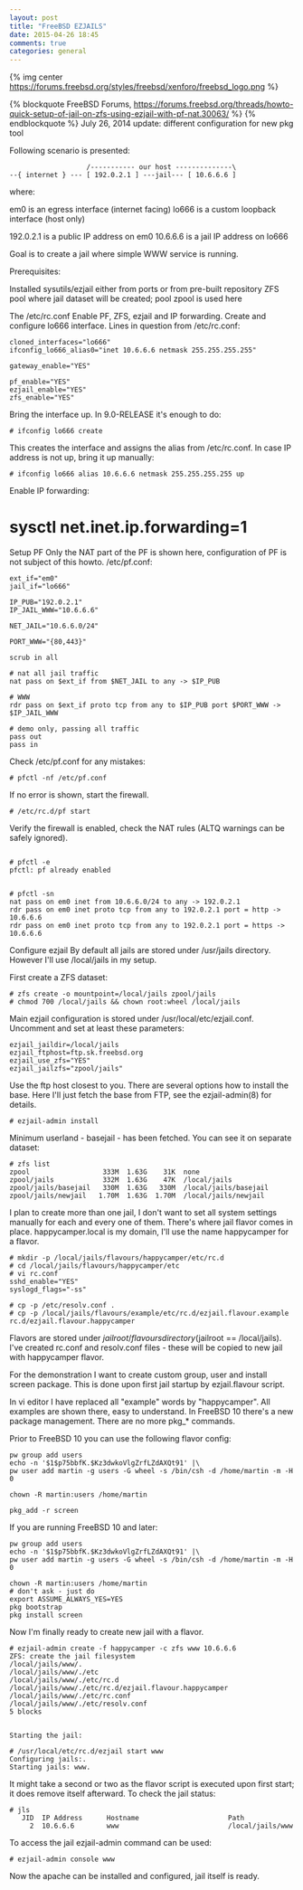 ```yaml
---
layout: post
title: "FreeBSD EZJAILS"
date: 2015-04-26 18:45
comments: true
categories: general
---
```

{% img center https://forums.freebsd.org/styles/freebsd/xenforo/freebsd_logo.png %}

{% blockquote FreeBSD Forums, https://forums.freebsd.org/threads/howto-quick-setup-of-jail-on-zfs-using-ezjail-with-pf-nat.30063/ %}
{% endblockquote %}
July 26, 2014 update: different configuration for new pkg tool

Following scenario is presented: 

```
                   /----------- our host --------------\
--{ internet } --- [ 192.0.2.1 ] ---jail--- [ 10.6.6.6 ]

```

where:

em0 is an egress interface (internet facing) 
lo666 is a custom loopback interface (host only)

192.0.2.1 is a public IP address on em0
10.6.6.6 is a jail IP address on lo666

Goal is to create a jail where simple WWW service is running.

Prerequisites:

Installed sysutils/ezjail either from ports or from pre-built repository
ZFS pool where jail dataset will be created; pool zpool is used here

The /etc/rc.conf
Enable PF, ZFS, ezjail and IP forwarding. Create and configure lo666 interface. Lines in question from /etc/rc.conf:

```
cloned_interfaces="lo666"
ifconfig_lo666_alias0="inet 10.6.6.6 netmask 255.255.255.255"

gateway_enable="YES"

pf_enable="YES"
ezjail_enable="YES"
zfs_enable="YES"

```

Bring the interface up. In 9.0-RELEASE it's enough to do: 

```
# ifconfig lo666 create 

```
This creates the interface and assigns the alias from /etc/rc.conf. In case IP address is not up, bring it up manually: 

```
# ifconfig lo666 alias 10.6.6.6 netmask 255.255.255.255 up
```

Enable IP forwarding: 
# sysctl net.inet.ip.forwarding=1

Setup PF
Only the NAT part of the PF is shown here, configuration of PF is not subject of this howto. 
/etc/pf.conf:

```
ext_if="em0"
jail_if="lo666"

IP_PUB="192.0.2.1"
IP_JAIL_WWW="10.6.6.6"

NET_JAIL="10.6.6.0/24"

PORT_WWW="{80,443}"

scrub in all

# nat all jail traffic
nat pass on $ext_if from $NET_JAIL to any -> $IP_PUB

# WWW
rdr pass on $ext_if proto tcp from any to $IP_PUB port $PORT_WWW -> $IP_JAIL_WWW

# demo only, passing all traffic
pass out
pass in

```

Check /etc/pf.conf for any mistakes: 

```
# pfctl -nf /etc/pf.conf
```
If no error is shown, start the firewall. 

```
# /etc/rc.d/pf start

```
Verify the firewall is enabled, check the NAT rules (ALTQ warnings can be safely ignored). 
```

# pfctl -e
pfctl: pf already enabled


# pfctl -sn
nat pass on em0 inet from 10.6.6.0/24 to any -> 192.0.2.1
rdr pass on em0 inet proto tcp from any to 192.0.2.1 port = http -> 10.6.6.6
rdr pass on em0 inet proto tcp from any to 192.0.2.1 port = https -> 10.6.6.6
```


Configure ezjail
By default all jails are stored under /usr/jails directory. However I'll use /local/jails in my setup.

First create a ZFS dataset:

```
# zfs create -o mountpoint=/local/jails zpool/jails
# chmod 700 /local/jails && chown root:wheel /local/jails
```

Main ezjail configuration is stored under /usr/local/etc/ezjail.conf. Uncomment and set at least these parameters:

```
ezjail_jaildir=/local/jails
ezjail_ftphost=ftp.sk.freebsd.org
ezjail_use_zfs="YES"
ezjail_jailzfs="zpool/jails"
```


Use the ftp host closest to you. 
There are several options how to install the base. Here I'll just fetch the base from FTP, see the ezjail-admin(8) for details. 

```
# ezjail-admin install
```

Minimum userland - basejail - has been fetched. You can see it on separate dataset: 

```
# zfs list
zpool                  333M  1.63G    31K  none
zpool/jails            332M  1.63G    47K  /local/jails
zpool/jails/basejail   330M  1.63G   330M  /local/jails/basejail
zpool/jails/newjail   1.70M  1.63G  1.70M  /local/jails/newjail
```


I plan to create more than one jail, I don't want to set all system settings manually for each and every one of them. There's where jail flavor comes in place.
happycamper.local is my domain, I'll use the name happycamper for a flavor.

```
# mkdir -p /local/jails/flavours/happycamper/etc/rc.d
# cd /local/jails/flavours/happycamper/etc
# vi rc.conf
sshd_enable="YES"
syslogd_flags="-ss"

# cp -p /etc/resolv.conf .
# cp -p /local/jails/flavours/example/etc/rc.d/ezjail.flavour.example rc.d/ezjail.flavour.happycamper
```

Flavors are stored under $jailroot/flavours directory ($jailroot == /local/jails). I've created rc.conf and resolv.conf files - these will be copied to new jail with happycamper flavor.

For the demonstration I want to create custom group, user and install screen package. This is done upon first jail startup by ezjail.flavour script. 

In vi editor I have replaced all "example" words by "happycamper". All examples are shown there, easy to understand. In FreeBSD 10 there's a new package management. There are no more pkg_* commands. 

Prior to FreeBSD 10 you can use the following flavor config: 
```
pw group add users
echo -n '$1$p75bbfK.$Kz3dwkoVlgZrfLZdAXQt91' |\
pw user add martin -g users -G wheel -s /bin/csh -d /home/martin -m -H 0

chown -R martin:users /home/martin

pkg_add -r screen
```


If you are running FreeBSD 10 and later: 
```
pw group add users
echo -n '$1$p75bbfK.$Kz3dwkoVlgZrfLZdAXQt91' |\
pw user add martin -g users -G wheel -s /bin/csh -d /home/martin -m -H 0

chown -R martin:users /home/martin
# don't ask - just do
export ASSUME_ALWAYS_YES=YES
pkg bootstrap
pkg install screen
```

Now I'm finally ready to create new jail with a flavor. 

```
# ezjail-admin create -f happycamper -c zfs www 10.6.6.6
ZFS: create the jail filesystem
/local/jails/www/.
/local/jails/www/./etc
/local/jails/www/./etc/rc.d
/local/jails/www/./etc/rc.d/ezjail.flavour.happycamper
/local/jails/www/./etc/rc.conf
/local/jails/www/./etc/resolv.conf
5 blocks


Starting the jail:

# /usr/local/etc/rc.d/ezjail start www
Configuring jails:.
Starting jails: www.
```


It might take a second or two as the flavor script is executed upon first start; it does remove itself afterward. To check the jail status: 

```
# jls
   JID  IP Address      Hostname                      Path
     2  10.6.6.6        www                           /local/jails/www

```

To access the jail ezjail-admin command can be used:

```
# ezjail-admin console www
```

Now the apache can be installed and configured, jail itself is ready.
